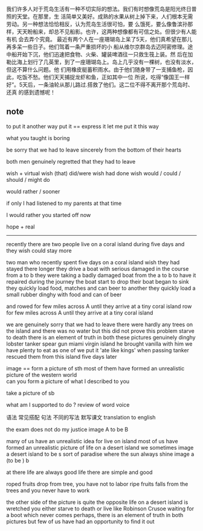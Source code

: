 我们许多人对于荒岛生活有一种不切实际的想法。我们有时想像荒岛是阳光终日普照的天堂。在那里，生
活简单又美好。成熟的水果从树上掉下来，人们根本无需劳动。另一种想法恰恰相反，认为荒岛生活很可怕，要
么饿死，要么像鲁滨孙那样，天天盼船来，却总不见船影。也许，这两种想像都有可信之处。但很少有人能有机
会去弄个究竟。
最近有两个人在一座珊瑚岛上呆了5天，他们真希望在那儿再多呆一些日子。他们驾着一条严重损坏的小
船从维尔京群岛去迈阿密修理。途中船开始下沉，他们迅速把食物、火柴、罐装啤酒往一只救生筏上装。然
后在加勒比海上划行了几英里，到了一座珊瑚岛上。岛上几乎没有一棵树，也没有淡水，但这不算什么问题。他
们用橡皮艇蓄积雨水。由于他们随身带了一支捕鱼枪，因此，吃饭不愁。他们天天捕捉龙虾和鱼，正如其中一位
所说，吃得“像国王一样好”。5天后，一条油轮从那儿路过.搭救了他们。这二位不得不离开那个荒岛时、还真
的感到遗憾呢！

note
---
to put it another way
put it == express it
let me put it this way

what you taught is boring

be sorry that we had to leave
sincerely
from the bottom of their hearts

both men genuinely regretted that they had to leave

wish + virtual
wish (that) did/were
wish had done
wish would / could / should / might do

would rather / sooner

if only I had listened to my parents at that time


I would rather you started off now

hope + real



---


recently there are two people live on a coral island during five days 
and they wish could stay more

two man who recently spent five days on a coral island wish they had stayed there longer
they drive a boat with serious damaged in the course from a to b 
they were taking a badly damaged boat from the a to b to have it repaired
during the journey  the boat start to drop
their boat began to sink
they quickly load food, matches and can beer to another
they quickly load a small rubber dinghy with food and can of beer

and rowed for few miles across A until they arrive at a tiny coral island
row for few miles across A until they arrive at a tiny coral island

we are genuinely sorry that we had to leave
there were hardly any trees on the island and there was no water 
but this did not prove this problem
starve to death
there is an element of truth in both these pictures
genuinely
dinghy
lobster tanker spear gun miami virgin island
he brought vanilla with him
we have plenty to eat
as one of we put it 'ate like kings'
when passing tanker rescued them from this island five days later  

image == form a picture of sth
most of them have formed an unrealistic picture of the western world  
can you form a picture of what I described to you

take a picture of sb

what am I supported to do ?
review of word
voice 

语法 常见搭配
句法 不同的写法
默写课文 translation to english

the exam does not do my justice
image A to be B



many of us have an unrealistic idea for live on island
most of us have formed an unrealistic picture  of life on a desert island
we sometimes image a desert island to be s sort of paradise where the sun always shine
image a (to be ) b

at there life are always good 
life there are simple and good

roped fruits drop from tree, you have not to labor
ripe fruits falls from the trees and you never have to work

the other side of the picture is quite the opposite
life on a desert island is wretched 
you either starve to death or live like Robinson Crusoe
waiting for a boot which never comes
perhaps, there is an element of truth in both pictures
but few of us have had an opportunity to find it out

